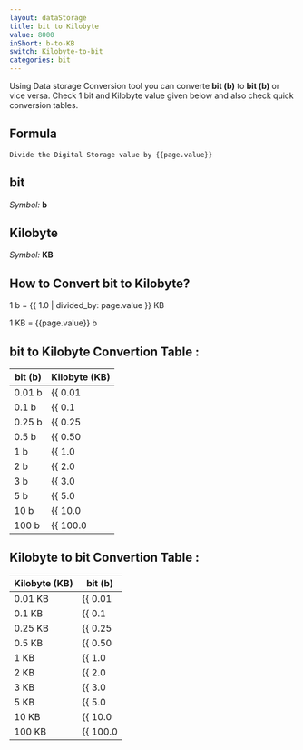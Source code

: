 ```yaml
---
layout: dataStorage
title: bit to Kilobyte
value: 8000
inShort: b-to-KB
switch: Kilobyte-to-bit
categories: bit
---
```


Using Data storage Conversion tool you can converte **bit (b)** to **bit (b)** or vice versa. Check 1 bit and Kilobyte value given below and also check quick conversion tables.

## Formula
`Divide the Digital Storage value by {{page.value}}`

## bit
*Symbol:* **b**

## Kilobyte
*Symbol:* **KB**

## How to Convert bit to Kilobyte?

1 b = {{ 1.0 | divided_by: page.value }} KB

1 KB = {{page.value}} b


## bit to Kilobyte Convertion Table :

| bit (b) | Kilobyte (KB) |
| ---- | ---- |
| 0.01 b | {{ 0.01 | divided_by: page.value }} KB |
| 0.1 b | {{ 0.1 | divided_by: page.value }} KB |
| 0.25 b | {{ 0.25 | divided_by: page.value }} KB |
| 0.5 b | {{ 0.50 | divided_by: page.value }} KB |
| 1 b | {{ 1.0 | divided_by: page.value }} KB |
| 2 b | {{ 2.0 | divided_by: page.value }} KB |
| 3 b | {{ 3.0 | divided_by: page.value }} KB |
| 5 b | {{ 5.0 | divided_by: page.value }} KB |
| 10 b | {{ 10.0 | divided_by: page.value }} KB |
| 100 b | {{ 100.0 | divided_by: page.value }} KB |

## Kilobyte to bit Convertion Table :

| Kilobyte (KB) | bit (b) |
| ---- | ---- |
| 0.01 KB | {{ 0.01 | times: page.value }} b |
| 0.1 KB | {{ 0.1 | times: page.value }} b |
| 0.25 KB | {{ 0.25 | times: page.value }} b |
| 0.5 KB | {{ 0.50 | times: page.value }} b |
| 1 KB | {{ 1.0 | times: page.value }} b |
| 2 KB | {{ 2.0 | times: page.value }} b |
| 3 KB | {{ 3.0 | times: page.value }} b |
| 5 KB | {{ 5.0 | times: page.value }} b |
| 10 KB | {{ 10.0 | times: page.value }} b |
| 100 KB | {{ 100.0 | times: page.value }} b |


<script>
document.getElementById('selectInput')[0].selected = true
document.getElementById('selectOutput')[4].selected = true
</script>
